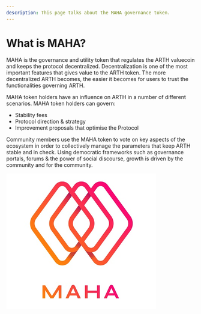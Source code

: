 ```yaml
---
description: This page talks about the MAHA governance token.
---
```


# What is MAHA?

MAHA is the governance and utility token that regulates the ARTH valuecoin and keeps the protocol decentralized. Decentralization is one of the most important features that gives value to the ARTH token. The more decentralized ARTH becomes, the easier it becomes for users to trust the functionalities governing ARTH.

MAHA token holders have an influence on ARTH in a number of different scenarios. MAHA token holders can govern:

* Stability fees
* Protocol direction & strategy
* Improvement proposals that optimise the Protocol

Community members use the MAHA token to vote on key aspects of the ecosystem in order to collectively manage the parameters that keep ARTH stable and in check. Using democratic frameworks such as governance portals, forums & the power of social discourse, growth is driven by the community and for the community.

![MAHA, means supreme, magnanimous, and being greater than itself](<.gitbook/assets/MAHADAO ASSET-09 (1).jpg>)
